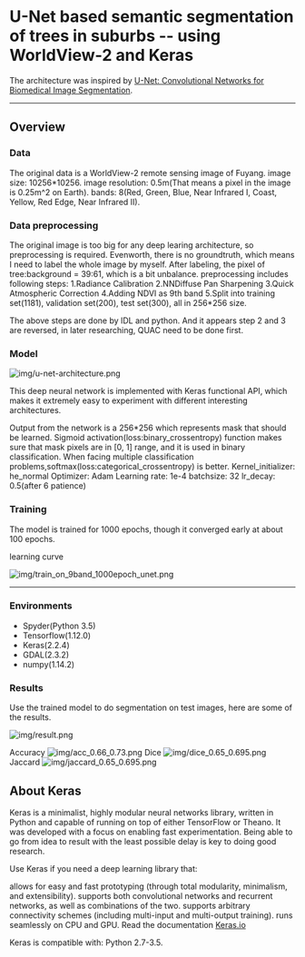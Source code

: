 # U-Net based semantic segmentation of trees in suburbs -- using WorldView-2 and Keras

The architecture was inspired by [U-Net: Convolutional Networks for Biomedical Image Segmentation](http://lmb.informatik.uni-freiburg.de/people/ronneber/u-net/).

---

## Overview

### Data

The original data is a WorldView-2 remote sensing image of Fuyang.
image size: 10256*10256.
image resolution: 0.5m(That means a pixel in the image is 0.25m^2 on Earth).
bands: 8(Red, Green, Blue, Near Infrared I, Coast, Yellow, Red Edge, Near Infrared II).

### Data preprocessing

The original image is too big for any deep learing architecture, so preprocessing is required. Evenworth, there is no groundtruth, which means I need to label the whole image by myself. After labeling, the pixel of tree:background = 39:61, which is a bit unbalance.
preprocessing includes following steps:
1.Radiance Calibration
2.NNDiffuse Pan Sharpening
3.Quick Atmospheric Correction
4.Adding NDVI as 9th band
5.Split into training set(1181), validation set(200), test set(300), all in 256*256 size.

The above steps are done by IDL and python. And it appears step 2 and 3 are reversed, in later researching, QUAC need to be done first.

### Model

![img/u-net-architecture.png](img/u-net-architecture.png)

This deep neural network is implemented with Keras functional API, which makes it extremely easy to experiment with different interesting architectures.

Output from the network is a 256*256 which represents mask that should be learned. Sigmoid activation(loss:binary_crossentropy) function
makes sure that mask pixels are in \[0, 1\] range, and it is used in binary classification.
When facing multiple classification problems,softmax(loss:categorical_crossentropy) is better.
Kernel_initializer: he_normal
Optimizer: Adam
Learning rate: 1e-4
batchsize: 32
lr_decay: 0.5(after 6 patience)

### Training

The model is trained for 1000 epochs, though it converged early at about 100 epochs.

learning curve

![img/train_on_9band_1000epoch_unet.png](img/train_on_9band_1000epoch_unet.png)

---

### Environments

* Spyder(Python 3.5)
* Tensorflow(1.12.0)
* Keras(2.2.4)
* GDAL(2.3.2)
* numpy(1.14.2)

### Results

Use the trained model to do segmentation on test images, here are some of the results.

![img/result.png](img/result.png)

Accuracy
![img/acc_0.66_0.73.png](img/acc_0.66_0.73.png)
Dice
![img/dice_0.65_0.695.png](img/dice_0.65_0.695.png)
Jaccard
![img/jaccard_0.65_0.695.png](img/jaccard_0.65_0.695.png)

## About Keras

Keras is a minimalist, highly modular neural networks library, written in Python and capable of running on top of either TensorFlow or Theano. It was developed with a focus on enabling fast experimentation. Being able to go from idea to result with the least possible delay is key to doing good research.

Use Keras if you need a deep learning library that:

allows for easy and fast prototyping (through total modularity, minimalism, and extensibility).
supports both convolutional networks and recurrent networks, as well as combinations of the two.
supports arbitrary connectivity schemes (including multi-input and multi-output training).
runs seamlessly on CPU and GPU.
Read the documentation [Keras.io](http://keras.io/)

Keras is compatible with: Python 2.7-3.5.
